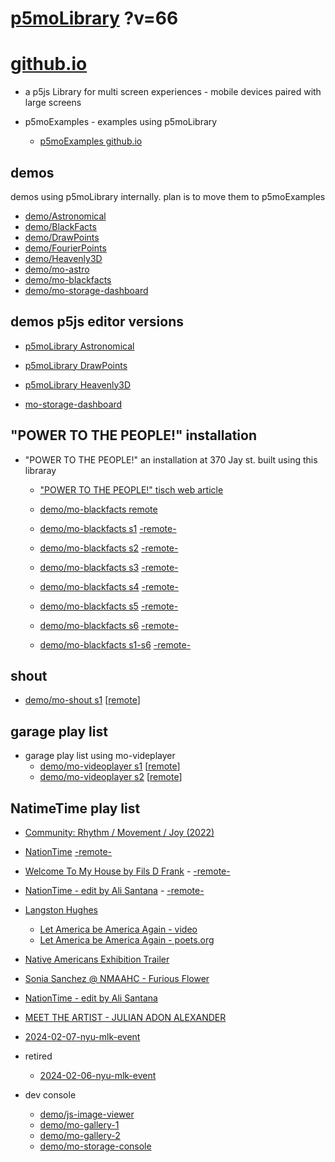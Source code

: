 # [p5moLibrary](https://github.com/molab-itp/p5moLibrary) ?v=66

# [github.io](https://molab-itp.github.io/p5moLibrary/src?v=66)

- a p5js Library for multi screen experiences - mobile devices paired with large screens

- p5moExamples - examples using p5moLibrary

  - [ p5moExamples github.io ](https://molab-itp.github.io/p5moExamples)

## demos

demos using p5moLibrary internally. plan is to move them to p5moExamples

- [demo/Astronomical](demo/Astronomical?v=66)
- [demo/BlackFacts](demo/BlackFacts?v=66)
- [demo/DrawPoints](demo/DrawPoints?v=66)
- [demo/FourierPoints](demo/FourierPoints?v=66)
- [demo/Heavenly3D](demo/Heavenly3D?v=66)
- [demo/mo-astro](demo/mo-astro?v=66)
- [demo/mo-blackfacts](demo/mo-blackfacts?v=66)
- [demo/mo-storage-dashboard](demo/mo-storage-dashboard?v=66)

## demos p5js editor versions

- [p5moLibrary Astronomical](https://editor.p5js.org/jht9629-nyu/sketches/iIIAb8KIDr)

- [p5moLibrary DrawPoints](https://editor.p5js.org/jht9629-nyu/sketches/TQyVoswjQ)

- [p5moLibrary Heavenly3D](https://editor.p5js.org/jht9629-nyu/sketches/6VM5IMP4m)

- [mo-storage-dashboard](https://editor.p5js.org/jht9629-nyu/sketches/Osz28nOS9)

## "POWER TO THE PEOPLE!" installation

- "POWER TO THE PEOPLE!" an installation at 370 Jay st. built using this libraray

  - ["POWER TO THE PEOPLE!" tisch web article](https://tisch.nyu.edu/itp/news/spring-2024/community-facing-interactive-installations-on-the-ground-floor-o)

  - [demo/mo-blackfacts remote](demo/mo-blackfacts?v=66)
  - [demo/mo-blackfacts s1](demo/mo-blackfacts?v=66&group=s1&qrcode=mo-blackfacts-qrcode-1.png) [-remote-](demo/mo-blackfacts?v=66&group=s1)
  - [demo/mo-blackfacts s2](demo/mo-blackfacts?v=66&group=s2&qrcode=mo-blackfacts-qrcode-2.png) [-remote-](demo/mo-blackfacts?v=66&group=s2)
  - [demo/mo-blackfacts s3](demo/mo-blackfacts?v=66&group=s3&qrcode=mo-blackfacts-qrcode-3.png) [-remote-](demo/mo-blackfacts?v=66&group=s3)
  - [demo/mo-blackfacts s4](demo/mo-blackfacts?v=66&group=s4&qrcode=mo-blackfacts-qrcode-4.png) [-remote-](demo/mo-blackfacts?v=66&group=s4)
  - [demo/mo-blackfacts s5](demo/mo-blackfacts?v=66&group=s5&qrcode=mo-blackfacts-qrcode-5.png) [-remote-](demo/mo-blackfacts?v=66&group=s5)
  - [demo/mo-blackfacts s6](demo/mo-blackfacts?v=66&group=s6&qrcode=mo-blackfacts-qrcode-6.png) [-remote-](demo/mo-blackfacts?v=66&group=s6)
  - [demo/mo-blackfacts s1-s6](demo/mo-blackfacts?v=66&group=s1,s2,s3,s4,s5,s6&qrcode=mo-blackfacts-qrcode-1-6.png) [-remote-](demo/mo-blackfacts?v=66&group=s1,s2,s3,s4,s5,s6)

## shout

- [demo/mo-shout s1](demo/mo-shout?v=66&group=s1&qrcode=mo-shout-qrcode-1.png) [[remote](qrcode/mo-shout.html?v=66&group=s1)]
<!-- https://molab-itp.github.io/p5moLibrary/src/qrcode/mo-shout.html?group=s1 -->

## garage play list

- garage play list using mo-videplayer
  - [demo/mo-videoplayer s1](demo/mo-videoplayer?v=66&group=s1&qrcode=mo-videoplayer-qrcode-1.png)
    [[remote](qrcode/mo-videoplayer.html?v=66&group=s1)]
  - [demo/mo-videoplayer s2](demo/mo-videoplayer?v=66&group=s2&qrcode=mo-videoplayer-qrcode-2.png)
    [[remote](qrcode/mo-videoplayer.html?v=66&group=s2)]

## NatimeTime play list

- [Community: Rhythm / Movement / Joy (2022)](demo/mo-videoplayer/index.html?playlist=8HfVf69nUX0)

- [NationTime](demo/mo-videoplayer/index.html?qrcode=NationTime.png) [-remote-](demo/mo-videoplayer/index.html)

- [Welcome To My House by Fils D Frank](demo/mo-videoplayer/?playlist=kinLtCLHYvo&title=Welcome%20To%20My%20House%20by%20Fils%20D%20Frank&qrcode=NationTime.png) - [-remote-](demo/mo-videoplayer/?playlist=kinLtCLHYvo&title=Welcome%20To%20My%20House%20by%20Fils%20D%20Frank)

- [NationTime - edit by Ali Santana](demo/mo-videoplayer/?playlist=-UtKxghWlvY&title=NationTime%20-%20ELUCID%20-%20BETAMAX&qrcode=NationTime.png) - [-remote-](demo/mo-videoplayer/?playlist=-UtKxghWlvY&title=NationTime%20-%20ELUCID%20-%20BETAMAX)

- [Langston Hughes ](demo/BlackFacts?playlist=XzI3huqpCi4)

  - [Let America be America Again - video](demo/mo-blackfacts?playlist=CFNM8GB_Yp0&title=%E2%98%85)
  - [Let America be America Again - poets.org](https://poets.org/poem/let-america-be-america-again)

- [Native Americans Exhibition Trailer](demo/BlackFacts?playlist=hpjNGTYvpxw)

- [Sonia Sanchez @ NMAAHC - Furious Flower](demo/mo-blackfacts?playlist=FNLp8e-cfgk&title=Sonia%20Sanchez)

- [NationTime - edit by Ali Santana](demo/mo-videoplayer?playlist=-UtKxghWlvY&title=NationTime%20-%20ELUCID%20-%20BETAMAX&qrcode=NationTime.png)

- [MEET THE ARTIST - JULIAN ADON ALEXANDER](demo/mo-blackfacts?playlist=wk0La_2igws&title=MEET%20THE%20ARTIST%20-%20JULIAN%20ADON%20ALEXANDE%20-%20What%20it%20is&qrcode=JULIAN.png)

- [2024-02-07-nyu-mlk-event](demo/mo-blackfacts?playlist=lG758MniLYg&qrcode=annoucement-01.png&title=2024-02-07-nyu-mlk-event)

- retired

  - [2024-02-06-nyu-mlk-event](demo/mo-blackfacts?playlist=zbRz5xTaLYI&qrcode=annoucement-01.png&title=2024-02-06-nyu-mlk-event)
  <!-- - [Weapons of White Destruction - TJ](demo/mo-blackfacts?playlist=ob8YQPGJiHY&title=Weapons%20of%20White%20Destruction%20-%20TJ&&qrcode=TJ.png) -->

- dev console

  - [demo/js-image-viewer](demo/js-image-viewer?v=66)
  - [demo/mo-gallery-1](demo/mo-gallery-1?v=66)
  - [demo/mo-gallery-2](demo/mo-gallery-2?v=66)
  - [demo/mo-storage-console](demo/mo-storage-console?v=66)

<!--

- retired
  - [demo/mo-astro-host-0](demo/mo-astro-host-0?v=66)
  - [demo/mo-astro-host-1](demo/mo-astro-host-1?v=66)
  - [demo/mo-astro-remote-0](demo/mo-astro-remote-0?v=66)
  - [demo/mo-astro-remote-1](demo/mo-astro-remote-1?v=66)

  - [demo/mo-blackfacts-host](demo/mo-blackfacts-host?v=66)
  - [demo/mo-blackfacts-remote](demo/mo-blackfacts-remote?v=66)

# https://www.youtube.com/watch?v=hpjNGTYvpxw
# The Land Carries Our Ancestors: Contemporary Art by Native Americans Exhibition Trailer

 -->
